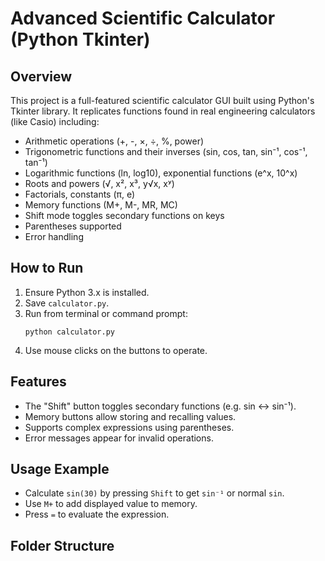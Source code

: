 # Advanced Scientific Calculator (Python Tkinter)

## Overview
This project is a full-featured scientific calculator GUI built using Python's Tkinter library. It replicates functions found in real engineering calculators (like Casio) including:

- Arithmetic operations (+, -, ×, ÷, %, power)
- Trigonometric functions and their inverses (sin, cos, tan, sin⁻¹, cos⁻¹, tan⁻¹)
- Logarithmic functions (ln, log10), exponential functions (e^x, 10^x)
- Roots and powers (√, x², x³, y√x, xʸ)
- Factorials, constants (π, e)
- Memory functions (M+, M-, MR, MC)
- Shift mode toggles secondary functions on keys
- Parentheses supported
- Error handling

## How to Run
1. Ensure Python 3.x is installed.
2. Save `calculator.py`.
3. Run from terminal or command prompt:
    ```
    python calculator.py
    ```
4. Use mouse clicks on the buttons to operate.

## Features
- The "Shift" button toggles secondary functions (e.g. sin ↔ sin⁻¹).
- Memory buttons allow storing and recalling values.
- Supports complex expressions using parentheses.
- Error messages appear for invalid operations.

## Usage Example
- Calculate `sin(30)` by pressing `Shift` to get `sin⁻¹` or normal `sin`.
- Use `M+` to add displayed value to memory.
- Press `=` to evaluate the expression.

## Folder Structure
